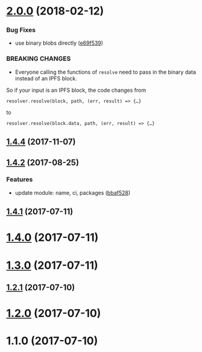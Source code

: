 <a name="2.0.0"></a>
# [2.0.0](https://github.com/ipld/js-ipld-ethereum/compare/v1.4.4...v2.0.0) (2018-02-12)


### Bug Fixes

* use binary blobs directly ([e69f539](https://github.com/ipld/js-ipld-ethereum/commit/e69f539))


### BREAKING CHANGES

* Everyone calling the functions of `resolve` need to
pass in the binary data instead of an IPFS block.

So if your input is an IPFS block, the code changes from

    resolver.resolve(block, path, (err, result) => {…}

to

    resolver.resolve(block.data, path, (err, result) => {…}



<a name="1.4.4"></a>
## [1.4.4](https://github.com/ipld/js-ipld-ethereum/compare/v1.4.2...v1.4.4) (2017-11-07)



<a name="1.4.2"></a>
## [1.4.2](https://github.com/ipld/js-ipld-ethereum/compare/v1.4.1...v1.4.2) (2017-08-25)


### Features

* update module: name, ci, packages ([bbaf528](https://github.com/ipld/js-ipld-ethereum/commit/bbaf528))



<a name="1.4.1"></a>
## [1.4.1](https://github.com/ipld/js-ipld-ethereum/compare/v1.4.0...v1.4.1) (2017-07-11)



<a name="1.4.0"></a>
# [1.4.0](https://github.com/ipld/js-ipld-ethereum/compare/v1.3.0...v1.4.0) (2017-07-11)



<a name="1.3.0"></a>
# [1.3.0](https://github.com/ipld/js-ipld-ethereum/compare/v1.2.1...v1.3.0) (2017-07-11)



<a name="1.2.1"></a>
## [1.2.1](https://github.com/ipld/js-ipld-ethereum/compare/v1.2.0...v1.2.1) (2017-07-10)



<a name="1.2.0"></a>
# [1.2.0](https://github.com/ipld/js-ipld-ethereum/compare/v1.1.0...v1.2.0) (2017-07-10)



<a name="1.1.0"></a>
# 1.1.0 (2017-07-10)



